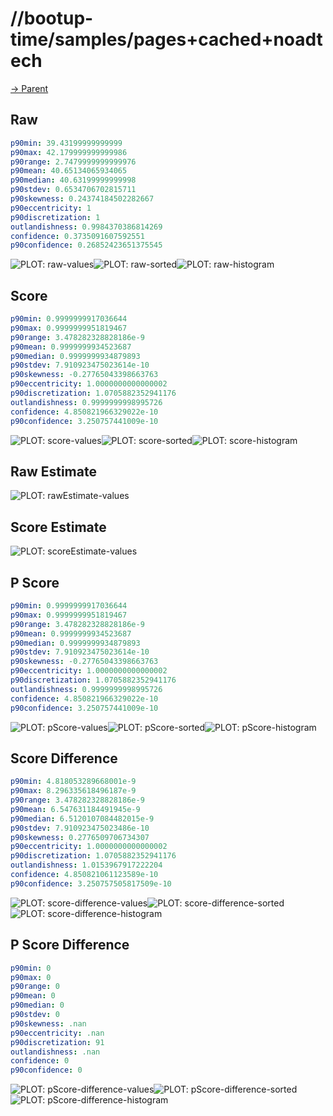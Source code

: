 
# //bootup-time/samples/pages+cached+noadtech

[→ Parent](../..)


## Raw


```yaml
p90min: 39.43199999999999
p90max: 42.179999999999986
p90range: 2.7479999999999976
p90mean: 40.65134065934065
p90median: 40.63199999999998
p90stdev: 0.6534706702815711
p90skewness: 0.24374184502282667
p90eccentricity: 1
p90discretization: 1
outlandishness: 0.9984370386814269
confidence: 0.3735091607592551
p90confidence: 0.26852423651375545

```

![PLOT: raw-values](./raw/values.svg)![PLOT: raw-sorted](./raw/sorted.svg)![PLOT: raw-histogram](./raw/histogram.svg)
## Score


```yaml
p90min: 0.9999999917036644
p90max: 0.9999999951819467
p90range: 3.478282328828186e-9
p90mean: 0.9999999934523687
p90median: 0.9999999934879893
p90stdev: 7.910923475023614e-10
p90skewness: -0.27765043398663763
p90eccentricity: 1.0000000000000002
p90discretization: 1.0705882352941176
outlandishness: 0.9999999998995726
confidence: 4.850821966329022e-10
p90confidence: 3.250757441009e-10

```

![PLOT: score-values](./score/values.svg)![PLOT: score-sorted](./score/sorted.svg)![PLOT: score-histogram](./score/histogram.svg)
## Raw Estimate

![PLOT: rawEstimate-values](./rawEstimate/values.svg)
## Score Estimate

![PLOT: scoreEstimate-values](./scoreEstimate/values.svg)
## P Score


```yaml
p90min: 0.9999999917036644
p90max: 0.9999999951819467
p90range: 3.478282328828186e-9
p90mean: 0.9999999934523687
p90median: 0.9999999934879893
p90stdev: 7.910923475023614e-10
p90skewness: -0.27765043398663763
p90eccentricity: 1.0000000000000002
p90discretization: 1.0705882352941176
outlandishness: 0.9999999998995726
confidence: 4.850821966329022e-10
p90confidence: 3.250757441009e-10

```

![PLOT: pScore-values](./pScore/values.svg)![PLOT: pScore-sorted](./pScore/sorted.svg)![PLOT: pScore-histogram](./pScore/histogram.svg)
## Score Difference


```yaml
p90min: 4.818053289668001e-9
p90max: 8.296335618496187e-9
p90range: 3.478282328828186e-9
p90mean: 6.547631184491945e-9
p90median: 6.5120107084482015e-9
p90stdev: 7.910923475023486e-10
p90skewness: 0.2776509706734307
p90eccentricity: 1.0000000000000002
p90discretization: 1.0705882352941176
outlandishness: 1.0153967917222204
confidence: 4.850821061123589e-10
p90confidence: 3.250757505817509e-10

```

![PLOT: score-difference-values](./score-difference/values.svg)![PLOT: score-difference-sorted](./score-difference/sorted.svg)![PLOT: score-difference-histogram](./score-difference/histogram.svg)
## P Score Difference


```yaml
p90min: 0
p90max: 0
p90range: 0
p90mean: 0
p90median: 0
p90stdev: 0
p90skewness: .nan
p90eccentricity: .nan
p90discretization: 91
outlandishness: .nan
confidence: 0
p90confidence: 0

```

![PLOT: pScore-difference-values](./pScore-difference/values.svg)![PLOT: pScore-difference-sorted](./pScore-difference/sorted.svg)![PLOT: pScore-difference-histogram](./pScore-difference/histogram.svg)